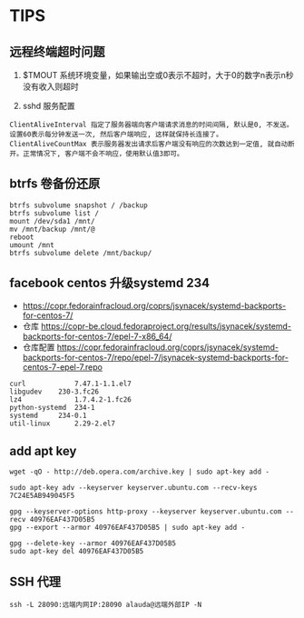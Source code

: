 # TIPS 


## 远程终端超时问题

1. $TMOUT 系统环境变量，如果输出空或0表示不超时，大于0的数字n表示n秒没有收入则超时

2. sshd 服务配置 

```
ClientAliveInterval 指定了服务器端向客户端请求消息的时间间隔, 默认是0, 不发送。设置60表示每分钟发送一次, 然后客户端响应, 这样就保持长连接了。
ClientAliveCountMax 表示服务器发出请求后客户端没有响应的次数达到一定值, 就自动断开。正常情况下, 客户端不会不响应，使用默认值3即可。
```

## btrfs 卷备份还原

```
btrfs subvolume snapshot / /backup
btrfs subvolume list /
mount /dev/sda1 /mnt/
mv /mnt/backup /mnt/@
reboot
umount /mnt
btrfs subvolume delete /mnt/backup/
```

## facebook centos 升级systemd 234

* https://copr.fedorainfracloud.org/coprs/jsynacek/systemd-backports-for-centos-7/ 
* 仓库     https://copr-be.cloud.fedoraproject.org/results/jsynacek/systemd-backports-for-centos-7/epel-7-x86_64/
* 仓库配置 https://copr.fedorainfracloud.org/coprs/jsynacek/systemd-backports-for-centos-7/repo/epel-7/jsynacek-systemd-backports-for-centos-7-epel-7.repo

```
curl 	        7.47.1-1.1.el7 	
libgudev 	230-3.fc26
lz4 	        1.7.4.2-1.fc26
python-systemd 	234-1
systemd 	234-0.1
util-linux      2.29-2.el7 
```

## add apt key

```
wget -qO - http://deb.opera.com/archive.key | sudo apt-key add -
```

```
sudo apt-key adv --keyserver keyserver.ubuntu.com --recv-keys 7C24E5AB949045F5
```

```
gpg --keyserver-options http-proxy --keyserver keyserver.ubuntu.com --recv 40976EAF437D05B5
gpg --export --armor 40976EAF437D05B5 | sudo apt-key add -
```

```
gpg --delete-key --armor 40976EAF437D05B5
sudo apt-key del 40976EAF437D05B5
```

## SSH 代理

```
ssh -L 28090:远端内网IP:28090 alauda@远端外部IP -N

```


